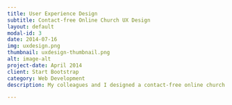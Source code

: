 ```yaml
---
title: User Experience Design
subtitle: Contact-free Online Church UX Design
layout: default
modal-id: 3
date: 2014-07-16
img: uxdesign.png
thumbnail: uxdesign-thumbnail.png
alt: image-alt
project-date: April 2014
client: Start Bootstrap
category: Web Development
description: My colleagues and I designed a contact-free online church service in the UX Practice course. Recently, online activities have been on the rise owing to modern technologies. In particular, those online activities were much essential during the COVID-19 pandemic. Hence, we tried to explore online contact-free interaction methods and discover possibilities of communication in non-face-to-face situations. Specifically, we conducted the user diary study and Focus Group Interview (FGI) of the believers and found their pain points and needs from their emotional adjectives. Based on this analysis, we formed an affinity diagram and developed the overall UX concept to solve the inconveniences of online church activities. Accordingly, we suggested the user scenarios and performed demonstrations by mock-ups for mobile and laptop.<br><br><br><span style="font-family:Droid serif; padding:0px 0px 4px 0px; display:inline-block"><i><b>Project details:</b></i></span><br>The key features of our service are as follows:<br></p><p style="text-align:left; font-family:Droid serif; font-style:Italic; margin-bottom:10.5px;"><b>1. Interactive Sermon</b></p><p style="text-align:left;">Interactive Sermon provides an extended worship experience by sending the letter of thankful memories of the previous week to the pastor and listening to related sermons.</p><p style="text-align:left; font-family:Droid serif; font-style:Italic; margin-bottom:10.5px;"><b>2. Pre-appearance Check</b></p><p style="text-align:left;">Pre-appearance Check maintains the faithful experiences in contact-free worship situations. This feature helps believers to self-check their appearance before entering worship in a solemn atmosphere.</p><p style="text-align:left; font-family:Droid serif; font-style:Italic; margin-bottom:10.5px;"><b>3. Thank Offering</b></p><p style="text-align:left;">Thank Offering enables believers to be immersed in worship by expressing the unit of currency in ancient terminology and reminded of thankful memories by writing a thank letter while sending offerings.</p><p style="text-align:left; font-family:Droid serif; font-style:Italic; margin-bottom:10.5px;"><b>4. Bible Verse Recommendation</b></p><p style="text-align:left;">Bible Verse Recommendation activates online church activities through tailored verses by users’ emotional keywords and brings believers closer to the Bible by sharing undiscovered valuable verses.

---
```

